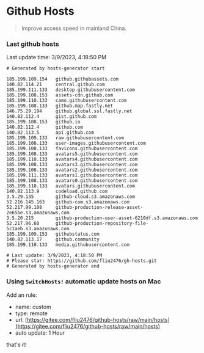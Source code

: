# Github Hosts

> Improve access speed in mainland China.

### Last github hosts

Last update time: 3/9/2023, 4:18:50 PM

```base
# Generated by hosts-generator start 

185.199.109.154   github.githubassets.com
140.82.114.21     central.github.com
185.199.111.133   desktop.githubusercontent.com
185.199.108.153   assets-cdn.github.com
185.199.110.133   camo.githubusercontent.com
185.199.108.133   github.map.fastly.net
146.75.29.194     github.global.ssl.fastly.net
140.82.112.4      gist.github.com
185.199.108.153   github.io
140.82.112.4      github.com
140.82.113.5      api.github.com
185.199.109.133   raw.githubusercontent.com
185.199.108.133   user-images.githubusercontent.com
185.199.108.133   favicons.githubusercontent.com
185.199.108.133   avatars5.githubusercontent.com
185.199.110.133   avatars4.githubusercontent.com
185.199.108.133   avatars3.githubusercontent.com
185.199.108.133   avatars2.githubusercontent.com
185.199.111.133   avatars1.githubusercontent.com
185.199.108.133   avatars0.githubusercontent.com
185.199.110.133   avatars.githubusercontent.com
140.82.113.9      codeload.github.com
3.5.29.135        github-cloud.s3.amazonaws.com
52.216.145.163    github-com.s3.amazonaws.com
52.217.99.108     github-production-release-asset-2e65be.s3.amazonaws.com
3.5.20.215        github-production-user-asset-6210df.s3.amazonaws.com
52.217.96.60      github-production-repository-file-5c1aeb.s3.amazonaws.com
185.199.109.153   githubstatus.com
140.82.113.17     github.community
185.199.110.133   media.githubusercontent.com

# Last update: 3/9/2023, 4:18:50 PM
# Please star: https://github.com/fliu2476/gh-hosts.git
# Generated by hosts-generator end
```

### Using `SwitchHosts!` automatic update hosts on Mac
Add an rule:
- name: custom
- type: remote
- url: [https://gitee.com/fliu2476/github-hosts/raw/main/hosts](https://gitee.com/fliu2476/github-hosts/raw/main/hosts)
- auto update: 1 Hour

that's it!

